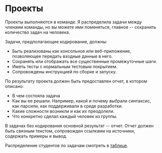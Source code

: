 # Проекты

Проекты выполняются в команде.
Я распределила задачи между членами команды, но вы можете ими поменяться, главное -- сохранить количество задач на человека.

Задачи, предполагающие кодирование, должны:

* Быть реализованы как консольное или веб-приложение, позволяющее передать входные данные в него.
* Сохранять или отображать все существенные промежуточные шаги.
* Иметь тесты с нормальным тестовым покрытием.
* Сопровождены инструкцией по сборке и запуску.


По результату проекта должен быть предоставлен отчет, в котором описано:

* В чем состояла задача
* Как вы ее решали. Например, какой и почему выбрали синтаксис, как парсили, как поддерживали в среде разработки.
* Какие сложности возникли и как их преодолели.
* Что конкретно сделал каждый человек из группы.


В задачах без кодирования основной результат -- отчет. Отчет должен быть связным текстом, сопровожден ссылками на источники, содержать примеры и вывод.

Распределение студентов по задачам смотреть в [таблице](https://docs.google.com/spreadsheets/d/1jPZzmIXo8LQx7i9vM-CZvSkJO_D6ZQgwiGls8OgM7TA/edit?usp=sharing).